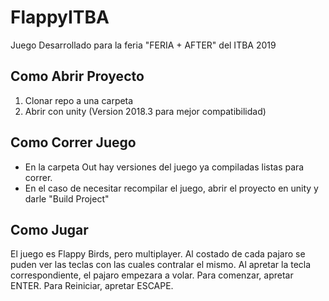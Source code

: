 # FlappyITBA
Juego Desarrollado para la feria "FERIA + AFTER" del ITBA 2019

## Como Abrir Proyecto
1) Clonar repo a una carpeta
2) Abrir con unity (Version 2018.3 para mejor compatibilidad)

## Como Correr Juego
- En la carpeta Out hay versiones del juego ya compiladas listas para correr.
- En el caso de necesitar recompilar el juego, abrir el proyecto en unity y darle "Build Project"

## Como Jugar
El juego es Flappy Birds, pero multiplayer.
Al costado de cada pajaro se puden ver las teclas con las cuales contralar el mismo.
Al apretar la tecla correspondiente, el pajaro empezara a volar. 
Para comenzar, apretar ENTER.
Para Reiniciar, apretar ESCAPE.
